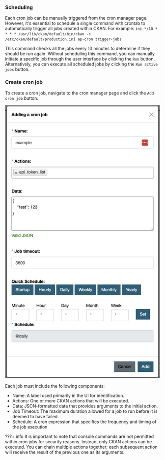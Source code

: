 ### Scheduling
Each cron job can be manually triggered from the cron manager page. However, it's essential to schedule a single command with crontab to automatically trigger all jobs created within CKAN. For example:
    ```ini
    */10 * * * * /usr/lib/ckan/default/bin/ckan -c /etc/ckan/default/production.ini ap-cron trigger-jobs
    ```

This command checks all the jobs every 10 minutes to determine if they should be run again. Without scheduling this command, you can manually initiate a specific job through the user interface by clicking the `Run` button. Alternatively, you can execute all scheduled jobs by clicking the `Run active jobs` button.

### Create cron job
To create a cron job, navigate to the cron manager page and click the `Add cron job` button.

![1733233989465](image/cron/1733233989465.png)

Each job must include the following components:

- Name: A label used primarily in the UI for identification.
- Actions: One or more CKAN actions that will be executed.
- Data: JSON-formatted data that provides arguments to the initial action.
- Job Timeout: The maximum duration allowed for a job to run before it is deemed to have failed.
- Schedule: A cron expression that specifies the frequency and timing of the job execution.

???+ info
    It is important to note that console commands are not permitted within cron jobs for security reasons. Instead, only CKAN actions can be executed. You can chain multiple actions together; each subsequent action will receive the result of the previous one as its arguments.
